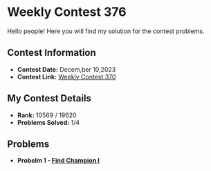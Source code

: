 # Weekly Contest 376
Hello people! Here you will find my solution for the contest problems.

## Contest Information

- **Contest Date:** Decem,ber 10,2023
- **Contest Link:** [Weekly Contest 370](https://leetcode.com/contest/weekly-contest-370/)

## My Contest Details

- **Rank:** 10569 / 19620
- **Problems Solved:** 1/4

## Problems


- **Probelm 1 - [Find Champion I](https://leetcode.com/contest/weekly-contest-370/problems/find-champion-i/)**
